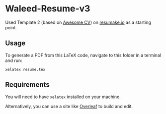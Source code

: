 # Waleed-Resume-v3
Used Template 2 (based on [Awesome CV](https://www.overleaf.com/latex/templates/awesome-cv/dfnvtnhzhhbm)) on [resumake.io](https://resumake.io) as a starting point.

## Usage
To generate a PDF from this LaTeX code, navigate to this folder in a terminal and run:

    xelatex resume.tex

## Requirements
You will need to have `xelatex` installed on your machine.

Alternatively, you can use a site like [Overleaf](https://www.overleaf.com) to build and edit.